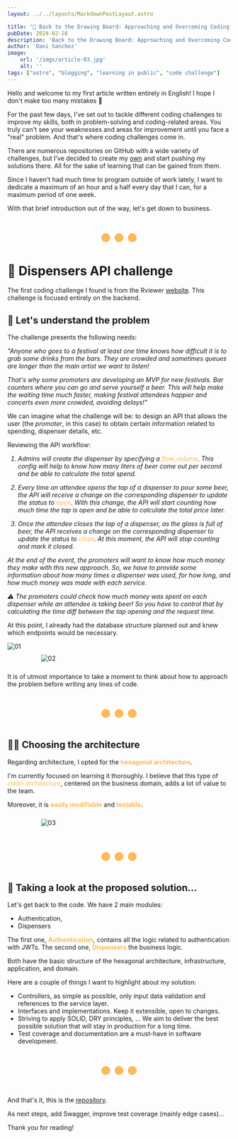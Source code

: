 ```yaml
---
layout: ../../layouts/MarkdownPostLayout.astro

title: '🎨 Back to the Drawing Board: Approaching and Overcoming Coding Challenges'
pubDate: 2024-02-28
description: 'Back to the Drawing Board: Approaching and Overcoming Coding Challenges'
author: 'Dani Sanchez'
image:
    url: '/imgs/article-03.jpg' 
    alt: ''
tags: ["astro", "blogging", "learning in public", "code challenge"]
---
```


Hello and welcome to my first article written entirely in English! I hope I don't make too many mistakes 🥶

For the past few days, I've set out to tackle different coding challenges to improve my skills, both in problem-solving and coding-related areas. You truly can't see your weaknesses and areas for improvement until you face a "real" problem. And that's where coding challenges come in.

There are numerous repositories on GitHub with a wide variety of challenges, but I've decided to create my <a class="a-dps" href="https://github.com/danisanga/code-challenges/tree/main" target="blank">own</a> and start pushing my solutions there. All for the sake of learning that can be gained from them.

Since I haven't had much time to program outside of work lately, I want to dedicate a maximum of an hour and a half every day that I can, for a maximum period of one week.

With that brief introduction out of the way, let's get down to business.

<div class="little-separator-main-dps">
    <hr />
    <hr />
    <hr />
</div>

# 🍺 Dispensers API challenge
The first coding challenge I found is from the Rviewer <a href="https://rviewer.io/" target="blank">website</a>.
This challenge is focused entirely on the backend.

## 🙌 Let's understand the problem
The challenge presents the following needs:

<em>"Anyone who goes to a festival at least one time knows how difficult it is to grab some drinks from the bars. They are crowded and sometimes queues are longer than the main artist we want to listen!

That's why some promoters are developing an MVP for new festivals. Bar counters where you can go and serve yourself a beer. This will help make the waiting time much faster, making festival attendees happier and concerts even more crowded, avoiding delays!"</em>

We can imagine what the challenge will be: to design an API that allows the user (the <em>promoter</em>, in this case) to obtain certain information related to spending, dispenser details, etc.

Reviewing the API workflow:

<em>

1. Admins will create the dispenser by specifying a <i class="italic">flow_volume</i>. This config will help to know how many liters of beer come out per second and be able to calculate the total spend.

2. Every time an attendee opens the tap of a dispenser to pour some beer, the API will receive a change on the corresponding dispenser to update the status to <i class="italic">open</i>. With this change, the API will start counting how much time the tap is open and be able to calculate the total price later.

3. Once the attendee closes the tap of a dispenser, as the glass is full of beer, the API receives a change on the corresponding dispenser to update the status to <i class="italic">close</i>. At this moment, the API will stop counting and mark it closed.

At the end of the event, the promoters will want to know how much money they make with this new approach. So, we have to provide some information about how many times a dispenser was used, for how long, and how much money was made with each service.

<p>
⚠️ The promoters could check how much money was spent on each dispenser while an attendee is taking beer! So you have to control that by calculating the time diff between the tap opening and the request time.
</p>

</em>

At this point, I already had the database structure planned out and knew which endpoints would be necessary.

<img src="/imgs/article-03/01.png" alt="01" />
<div class="little-img-container">
    <img src="/imgs/article-03/02.png" alt="02" />
</div>

It is of utmost importance to take a moment to think about how to approach the problem before writing any lines of code.

<div class="little-separator-main-dps">
    <hr />
    <hr />
    <hr />
</div>

## 👩‍💼 Choosing the architecture
Regarding architecture, I opted for the <b>hexagonal architecture</b>.

I'm currently focused on learning it thoroughly. I believe that this type of <i class="italic">clean architecture</i>, centered on the business domain, adds a lot of value to the team.

Moreover, it is <b>easily modifiable</b> and <b>testable</b>.

<div class="little-img-container">
    <img src="/imgs/article-03/03.png" alt="03" />
</div>

<div class="little-separator-main-dps">
    <hr />
    <hr />
    <hr />
</div>

## 👀 Taking a look at the proposed solution...
Let's get back to the code. We have 2 main modules:
 - Authentication,
 - Dispensers

The first one, <b>Authentication</b>, contains all the logic related to authentication with JWTs.
The second one, <b>Dispensers</b> the business logic.

Both have the basic structure of the hexagonal architecture, infrastructure, application, and domain.

Here are a couple of things I want to highlight about my solution:
- Controllers, as simple as possible, only input data validation and references to the service layer.
- Interfaces and implementations. Keep it extensible, open to changes.
- Striving to apply SOLID, DRY principles, ... We aim to deliver the best possible solution that will stay in production for a long time.
- Test coverage and documentation are a must-have in software development.

<div class="little-separator-main-dps">
    <hr />
    <hr />
    <hr />
</div>

And that's it, this is the <a href="https://github.com/danisanga/code-challenges/tree/main">repository</a>. 

As next steps, add Swagger, improve test coverage (mainly edge cases)...

Thank you for reading!

<style>
    .little-separator-main-dps {
        margin: 3rem 0;
        display: flex;
        justify-content: center;
    }
    hr {
        border: none;
        background: #fcb955;
        width: 1.25rem;
        height: 1.25rem;
        border-radius: 50%;
        margin: 0 0.325rem;
    }
    .text-gradient {
        background-image: var(--accent-gradient);
        -webkit-background-clip: text;
        -webkit-text-fill-color: transparent;
        background-size: 400%;
        background-position: 0%;
    }
    b, .italic {
        color: #fcb955;
    }
    img {
        max-width: 100%;
        max-height: 100%;
    }
    table, th, td {
        border: 1px solid black;
        border-collapse: collapse;
        padding: 0.5rem;
    }
    .little-img-container {
        margin: auto;
        width: 70%;
        padding: 10px;
    }
</style>